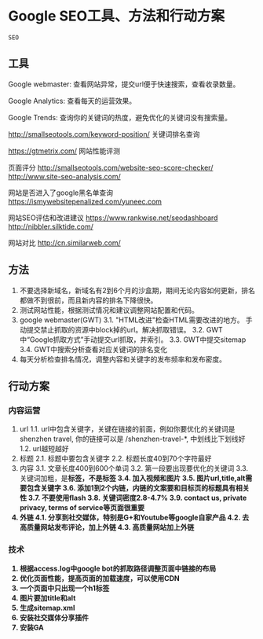 # Google SEO工具、方法和行动方案
`SEO`

## 工具

Google webmaster: 查看网站异常，提交url便于快速搜索，查看收录数量。

Google Analytics: 查看每天的运营效果。

Google Trends: 查询你的关键词的热度，避免优化的关键词没有搜索量。

http://smallseotools.com/keyword-position/ 关键词排名查询

https://gtmetrix.com/ 网站性能评测

页面评分
http://smallseotools.com/website-seo-score-checker/
http://www.site-seo-analysis.com/

网站是否进入了google黑名单查询
https://ismywebsitepenalized.com/yuneec.com

网站SEO评估和改进建议
https://www.rankwise.net/seodashboard
http://nibbler.silktide.com/

网站对比
http://cn.similarweb.com/

## 方法

1. 不要选择新域名，新域名有2到6个月的沙盒期，期间无论内容如何更新，排名都做不到很前，而且新内容的排名下降很快。
2. 测试网站性能，根据测试情况和建议调整网站配置和代码。
3. google webmaster(GWT)
    3.1. "HTML改进"检查HTML需要改进的地方。 手动提交禁止抓取的资源中block掉的url。解决抓取错误。
    3.2. GWT中“Google抓取方式”手动提交url抓取，并索引。
    3.3. GWT中提交sitemap
    3.4. GWT中搜索分析查看对应关键词的排名变化
4. 每天分析检查排名情况，调整内容和关键字的发布频率和发布密度。


## 行动方案

### 内容运营

1. url
    1.1. url中包含关键字，关键在链接的前面，例如你要优化的关键词是shenzhen travel, 你的链接可以是 /shenzhen-travel-*, 中划线比下划线好
    1.2. url越短越好
2. 标题
    2.1. 标题中要包含关键字
    2.2. 标题长度40到70个字符最好
3. 内容
    3.1. 文章长度400到600个单词
    3.2. 第一段要出现要优化的关键词
    3.3. 关键词加粗，是<strong>标签，不是<b>标签
    3.4. 加入视频和图片
    3.5. 图片url,title,alt需要包含关键字
    3.6. 添加1到2个内链，内链的文案要和目标页的标题具有相关性
    3.7. 不要使用flash
    3.8. 关键词密度2.8-4.7%
    3.9. contact us, private privacy, terms of service等页面很重要
4. 外链
    4.1. 分享到社交媒体，特别是G+和Youtube等google自家产品
    4.2. 去高质量网站发布评论，加上外链
    4.3. 高质量网站加上外链


### 技术

1. 根据access.log中google bot的抓取路径调整页面中链接的布局
2. 优化页面性能，提高页面的加载速度，可以使用CDN
3. 一个页面中只出现一个h1标签
4. 图片要加title和alt
5. 生成sitemap.xml
6. 安装社交媒体分享插件
7. 安装GA







